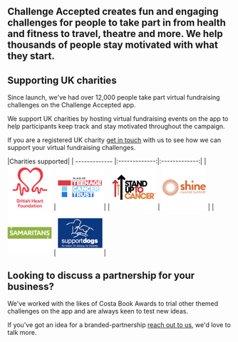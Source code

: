 
## Challenge Accepted creates fun and engaging challenges for people to take part in from health and fitness to travel, theatre and more. We help thousands of people stay motivated with what they start.</h1>

## Supporting UK charities

Since launch, we've had over 12,000 people take part virtual fundraising challenges on the Challenge Accepted app.

We support UK charities by hosting virtual fundraising events on the app to help participants keep track and stay motivated throughout the campaign.

If you are a registered UK charity <a href="/contact-us" className={link}>get in touch</a> with us to see how we can support your virtual fundraising challenges.

|Charities supported|
| ------------- |:-------------:|:-------------:|
| ![British Heart Foundation](/Partners/bhf-logo.png "British Heart Foundation")  | ![Teenage Cancer Trust](/Partners/tct-logo.png "Teenage Cancer Trust") | 
| ![Stand Up To Cancer](/Partners/su2c-logo.png "Stand Up To Cancer.")  | ![Shine Cancer Support](/Partners/shine-logo.png "Shine Cancer Support")  |
| ![Samaritans](/Partners/sam-logo.png "Samaritans.") | ![Support Dogs](/Partners/suppdogs-logo.png "Support Dogs") |


## Looking to discuss a partnership for your business?

We've worked with the likes of Costa Book Awards to trial other themed challenges on the app and are always keen to test new ideas.

If you've got an idea for a branded-partnership <a href="/contact-us" className={link}>reach out to us</a>, we'd love to talk more. 